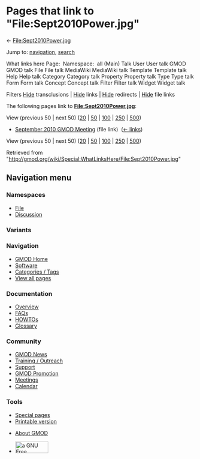 <div id="mw-page-base" class="noprint">

</div>

<div id="mw-head-base" class="noprint">

</div>

<div id="content" class="mw-body" role="main">

<span id="top"></span>

<div id="mw-js-message" style="display:none;">

</div>



# <span dir="auto">Pages that link to "File:Sept2010Power.jpg"</span>

<div id="bodyContent">

<div id="contentSub">

←
[File:Sept2010Power.jpg](/wiki/File:Sept2010Power.jpg "File:Sept2010Power.jpg")

</div>

<div id="jump-to-nav" class="mw-jump">

Jump to: [navigation](#mw-navigation), [search](#p-search)

</div>

<div id="mw-content-text">

What links here Page:  Namespace:  all (Main) Talk User User talk GMOD
GMOD talk File File talk MediaWiki MediaWiki talk Template Template talk
Help Help talk Category Category talk Property Property talk Type Type
talk Form Form talk Concept Concept talk Filter Filter talk Widget
Widget talk

Filters
[Hide](/mediawiki/index.php?title=Special:WhatLinksHere/File:Sept2010Power.jpg&hidetrans=1 "Special:WhatLinksHere/File:Sept2010Power.jpg")
transclusions \|
[Hide](/mediawiki/index.php?title=Special:WhatLinksHere/File:Sept2010Power.jpg&hidelinks=1 "Special:WhatLinksHere/File:Sept2010Power.jpg")
links \|
[Hide](/mediawiki/index.php?title=Special:WhatLinksHere/File:Sept2010Power.jpg&hideredirs=1 "Special:WhatLinksHere/File:Sept2010Power.jpg")
redirects \|
[Hide](/mediawiki/index.php?title=Special:WhatLinksHere/File:Sept2010Power.jpg&hideimages=1 "Special:WhatLinksHere/File:Sept2010Power.jpg")
file links

The following pages link to
**[File:Sept2010Power.jpg](/wiki/File:Sept2010Power.jpg "File:Sept2010Power.jpg")**:

View (previous 50 \| next 50)
([20](/mediawiki/index.php?title=Special:WhatLinksHere/File:Sept2010Power.jpg&limit=20 "Special:WhatLinksHere/File:Sept2010Power.jpg")
\|
[50](/mediawiki/index.php?title=Special:WhatLinksHere/File:Sept2010Power.jpg&limit=50 "Special:WhatLinksHere/File:Sept2010Power.jpg")
\|
[100](/mediawiki/index.php?title=Special:WhatLinksHere/File:Sept2010Power.jpg&limit=100 "Special:WhatLinksHere/File:Sept2010Power.jpg")
\|
[250](/mediawiki/index.php?title=Special:WhatLinksHere/File:Sept2010Power.jpg&limit=250 "Special:WhatLinksHere/File:Sept2010Power.jpg")
\|
[500](/mediawiki/index.php?title=Special:WhatLinksHere/File:Sept2010Power.jpg&limit=500 "Special:WhatLinksHere/File:Sept2010Power.jpg"))

- [September 2010 GMOD
  Meeting](/wiki/September_2010_GMOD_Meeting "September 2010 GMOD Meeting")
  (file link) ‎ <span class="mw-whatlinkshere-tools">([←
  links](/mediawiki/index.php?title=Special:WhatLinksHere&target=September+2010+GMOD+Meeting "Special:WhatLinksHere"))</span>

View (previous 50 \| next 50)
([20](/mediawiki/index.php?title=Special:WhatLinksHere/File:Sept2010Power.jpg&limit=20 "Special:WhatLinksHere/File:Sept2010Power.jpg")
\|
[50](/mediawiki/index.php?title=Special:WhatLinksHere/File:Sept2010Power.jpg&limit=50 "Special:WhatLinksHere/File:Sept2010Power.jpg")
\|
[100](/mediawiki/index.php?title=Special:WhatLinksHere/File:Sept2010Power.jpg&limit=100 "Special:WhatLinksHere/File:Sept2010Power.jpg")
\|
[250](/mediawiki/index.php?title=Special:WhatLinksHere/File:Sept2010Power.jpg&limit=250 "Special:WhatLinksHere/File:Sept2010Power.jpg")
\|
[500](/mediawiki/index.php?title=Special:WhatLinksHere/File:Sept2010Power.jpg&limit=500 "Special:WhatLinksHere/File:Sept2010Power.jpg"))

</div>

<div class="printfooter">

Retrieved from
"<http://gmod.org/wiki/Special:WhatLinksHere/File:Sept2010Power.jpg>"

</div>

<div id="catlinks" class="catlinks catlinks-allhidden">

</div>

<div class="visualClear">

</div>

</div>

</div>

<div id="mw-navigation">

## Navigation menu

<div id="mw-head">



<div id="left-navigation">

<div id="p-namespaces" class="vectorTabs" role="navigation"
aria-labelledby="p-namespaces-label">

### Namespaces

- <span id="ca-nstab-image"><a href="/wiki/File:Sept2010Power.jpg" accesskey="c"
  title="View the file page [c]">File</a></span>
- <span id="ca-talk"><a
  href="/mediawiki/index.php?title=File_talk:Sept2010Power.jpg&amp;action=edit&amp;redlink=1"
  accesskey="t"
  title="Discussion about the content page [t]">Discussion</a></span>

</div>

<div id="p-variants" class="vectorMenu emptyPortlet" role="navigation"
aria-labelledby="p-variants-label">

### 

### Variants[](#)

<div class="menu">

</div>

</div>

</div>

<div id="right-navigation">





</div>



</div>

</div>

</div>

<div id="mw-panel">

<div id="p-logo" role="banner">

<a href="/wiki/Main_Page"
style="background-image: url(http://gmod.org/images/GMOD-cogs.png);"
title="Visit the main page"></a>

</div>

<div id="p-Navigation" class="portal" role="navigation"
aria-labelledby="p-Navigation-label">

### Navigation

<div class="body">

- <span id="n-GMOD-Home">[GMOD Home](/wiki/Main_Page)</span>
- <span id="n-Software">[Software](/wiki/GMOD_Components)</span>
- <span id="n-Categories-.2F-Tags">[Categories /
  Tags](/wiki/Categories)</span>
- <span id="n-View-all-pages">[View all
  pages](/wiki/Special:AllPages)</span>

</div>

</div>

<div id="p-Documentation" class="portal" role="navigation"
aria-labelledby="p-Documentation-label">

### Documentation

<div class="body">

- <span id="n-Overview">[Overview](/wiki/Overview)</span>
- <span id="n-FAQs">[FAQs](/wiki/Category:FAQ)</span>
- <span id="n-HOWTOs">[HOWTOs](/wiki/Category:HOWTO)</span>
- <span id="n-Glossary">[Glossary](/wiki/Glossary)</span>

</div>

</div>

<div id="p-Community" class="portal" role="navigation"
aria-labelledby="p-Community-label">

### Community

<div class="body">

- <span id="n-GMOD-News">[GMOD News](/wiki/GMOD_News)</span>
- <span id="n-Training-.2F-Outreach">[Training /
  Outreach](/wiki/Training_and_Outreach)</span>
- <span id="n-Support">[Support](/wiki/Support)</span>
- <span id="n-GMOD-Promotion">[GMOD
  Promotion](/wiki/GMOD_Promotion)</span>
- <span id="n-Meetings">[Meetings](/wiki/Meetings)</span>
- <span id="n-Calendar">[Calendar](/wiki/Calendar)</span>

</div>

</div>

<div id="p-tb" class="portal" role="navigation"
aria-labelledby="p-tb-label">

### Tools

<div class="body">

- <span id="t-specialpages"><a href="/wiki/Special:SpecialPages" accesskey="q"
  title="A list of all special pages [q]">Special pages</a></span>
- <span id="t-print"><a
  href="/mediawiki/index.php?title=Special:WhatLinksHere/File:Sept2010Power.jpg&amp;printable=yes"
  rel="alternate" accesskey="p"
  title="Printable version of this page [p]">Printable version</a></span>

</div>

</div>

</div>

</div>

<div id="footer" role="contentinfo">

- <span id="footer-places-about">[About
  GMOD](/wiki/GMOD:About "GMOD:About")</span>

<!-- -->

- <span id="footer-copyrightico">[<img src="http://www.gnu.org/graphics/gfdl-logo-small.png" width="88"
  height="31" alt="a GNU Free Documentation License" />](http://www.gnu.org/licenses/fdl-1.3.html)</span>


<div style="clear:both">

</div>

</div>
